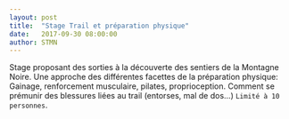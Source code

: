 ```yaml
---
layout: post
title:  "Stage Trail et préparation physique"
date:   2017-09-30 08:00:00
author: STMN
---
```

Stage proposant des sorties à la découverte des sentiers de la Montagne Noire.
Une approche des différentes facettes de la préparation physique: Gainage, renforcement musculaire, pilates, proprioception.
Comment se prémunir des blessures liées au trail (entorses, mal de dos...)
`Limité à 10 personnes`.

